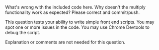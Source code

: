 What's wrong with the included code here.  Why doesn't the multiply functionality work as expected?  Please correct and commit/push.

This question tests your ability to write simple front end scripts.  You may spot one or more issues in the code.  You may use Chrome Devtools to debug the script.

Explanation or comments are not needed for this question.